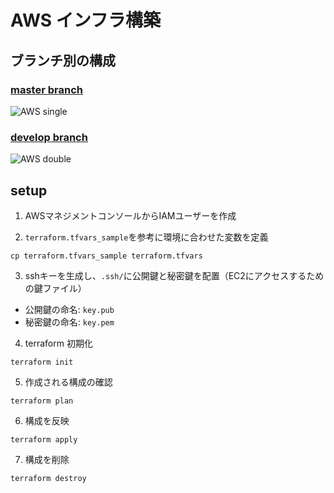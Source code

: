 # AWS インフラ構築
## ブランチ別の構成
### [master branch](https://github.com/Hidemasa-Kajita/aws_terraform/tree/master)
![AWS single](https://user-images.githubusercontent.com/54725215/130346605-ca547e9d-4473-48db-8ba9-9728a880fbdc.jpeg)

### [develop branch](https://github.com/Hidemasa-Kajita/aws_terraform/tree/develop)
![AWS double](https://user-images.githubusercontent.com/54725215/130346578-6c46d298-e234-4106-83cb-ec77de028e8d.jpeg)

## setup
1. AWSマネジメントコンソールからIAMユーザーを作成

2. `terraform.tfvars_sample`を参考に環境に合わせた変数を定義
```
cp terraform.tfvars_sample terraform.tfvars
```

3. sshキーを生成し、`.ssh/`に公開鍵と秘密鍵を配置（EC2にアクセスするための鍵ファイル）
- 公開鍵の命名: `key.pub`
- 秘密鍵の命名: `key.pem`

4. terraform 初期化
```
terraform init
```

5. 作成される構成の確認
```
terraform plan
```

6. 構成を反映
```
terraform apply
```

7. 構成を削除
```
terraform destroy
```
